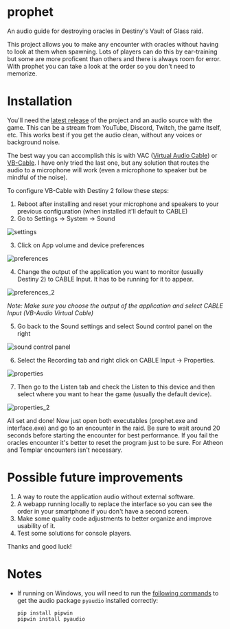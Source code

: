 # prophet

An audio guide for destroying oracles in Destiny's Vault of Glass raid.

This project allows you to make any encounter with oracles without having to look at them when spawning.
Lots of players can do this by ear-training but some are more proficent than others and there is always room for error.
With prophet you can take a look at the order so you don't need to memorize.

# Installation

You'll need the [latest release](https://github.com/PyrexPi/prophet/releases/latest) of the project and an audio source with the game.
This can be a stream from YouTube, Discord, Twitch, the game itself, etc. This works best if you get the audio clean, without any voices or background noise.

The best way you can accomplish this is with VAC ([Virtual Audio Cable](https://vac.muzychenko.net/)) or [VB-Cable](https://vb-audio.com/Cable/).
I have only tried the last one, but any solution that routes the audio to a microphone will work (even a microphone to speaker but be mindful of the noise).

To configure VB-Cable with Destiny 2 follow these steps:

1. Reboot after installing and reset your microphone and speakers to your previous configuration (when installed it'll default to CABLE)
2. Go to Settings -> System -> Sound

![settings](https://i.imgur.com/ahtgRk3.png)

3. Click on App volume and device preferences

![preferences](https://i.stack.imgur.com/GIPfJ.png)

4. Change the output of the application you want to monitor (usually Destiny 2) to CABLE Input. It has to be running for it to appear.

![preferences_2](https://i.stack.imgur.com/QcQvp.png)

_Note: Make sure you choose the output of the application and select CABLE Input (VB-Audio Virtual Cable)_

5. Go back to the Sound settings and select Sound control panel on the right

![sound control panel](https://imgur.com/iFVw3k5.png)

6. Select the Recording tab and right click on CABLE Input -> Properties.

![properties](https://imgur.com/Vp6O2DO.png)

7. Then go to the Listen tab and check the Listen to this device and then select where you want to hear the game (usually the default device).

![properties_2](https://imgur.com/srW2YTL.png)

All set and done! Now just open both executables (prophet.exe and interface.exe) and go to an encounter in the raid. Be sure to wait around 20 seconds before starting the encounter for best performance.
If you fail the oracles encounter it's better to reset the program just to be sure. For Atheon and Templar encounters isn't necessary.

# Possible future improvements

1. A way to route the application audio without external software.
2. A webapp running locally to replace the interface so you can see the order in your smartphone if you don't have a second screen.
3. Make some quality code adjustments to better organize and improve usability of it.
4. Test some solutions for console players.

Thanks and good luck!

# Notes

- If running on Windows, you will need to run the [following commands](https://stackoverflow.com/a/59594881/884296) to get the audio package `pyaudio` installed correctly:
  ```
  pip install pipwin
  pipwin install pyaudio
  ```
